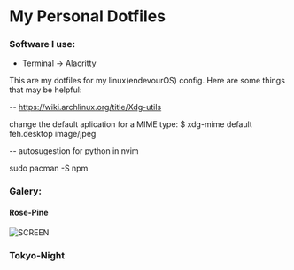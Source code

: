 # My Personal Dotfiles

### Software I use:
* Terminal -> Alacritty

This are my dotfiles for my linux(endevourOS) config. Here are some things that
may be helpful:

-- https://wiki.archlinux.org/title/Xdg-utils

change the default aplication for a MIME type:
$ xdg-mime default feh.desktop image/jpeg

-- autosugestion for python in nvim

sudo pacman -S npm

### Galery:

#### Rose-Pine
![SCREEN](/Pictures/Rose-Pine)

### Tokyo-Night
<!-- ![SCREENSHOT]() -->
